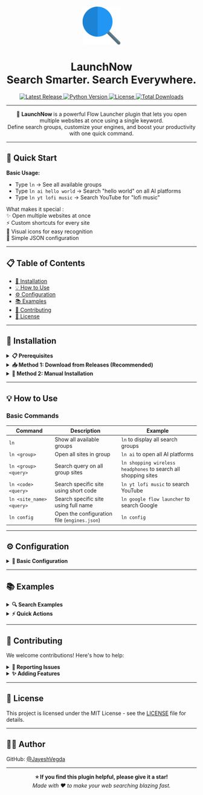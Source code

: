 <p align="center">
  <img src="Images/app.png" alt="Mega Search Logo" width="100" height="100" />
</p>

<h1 align="center">LaunchNow 
<br> Search Smarter. Search Everywhere.</h1>

<p align="center">
  <a href="https://github.com/JayeshVegda/Flow.Launcher.Plugin.LaunchNow/releases">
    <img src="https://img.shields.io/github/v/release/JayeshVegda/Flow.Launcher.Plugin.LaunchNow?style=for-the-badge&color=blue" alt="Latest Release">
  </a>
  <a href="https://www.python.org">
    <img src="https://img.shields.io/badge/Python-3.7%2B-yellow?style=for-the-badge&logo=python&logoColor=white" alt="Python Version">
  </a>
  <a href="LICENSE">
    <img src="https://img.shields.io/github/license/JayeshVegda/Flow.Launcher.Plugin.LaunchNow?style=for-the-badge&color=lightgrey" alt="License">
  </a>
  <a href="https://github.com/JayeshVegda/Flow.Launcher.Plugin.LaunchNow/releases">
    <img src="https://img.shields.io/github/downloads/JayeshVegda/Flow.Launcher.Plugin.LaunchNow/total?style=for-the-badge&color=success" alt="Total Downloads">
  </a>
</p>

---

<p align="center">
  🚀 <strong>LaunchNow </strong> is a powerful Flow Launcher plugin that lets you open multiple websites at once using a single keyword.<br>
  Define search groups, customize your engines, and boost your productivity with one quick command.
</p>


---

## 🎯 Quick Start

**Basic Usage:**
- Type `ln` → See all available groups
- Type `ln ai hello world` → Search "hello world" on all AI platforms
- Type `ln yt lofi music` → Search YouTube for "lofi music"

What makes it special : <br>
✨ Open multiple websites at once  <br>
⚡ Custom shortcuts for every site   <br>
🎨 Visual icons for easy recognition   <br>
🔧 Simple JSON configuration  <br>

---

## 📋 Table of Contents

- [🚀 Installation](#-installation)
- [💡 How to Use](#-how-to-use)
- [⚙️ Configuration](#️-configuration)
- [📚 Examples](#-examples)
- [🤝 Contributing](#-contributing)
- [📄 License](#-license)

---

## 🚀 Installation

<details>
<summary><strong>📋 Prerequisites</strong></summary>

Before installing, make sure you have:
- [Flow Launcher](https://www.flowlauncher.com/) installed and running
- Python 3.7 or higher

</details>

<details>
<summary><strong>📥 Method 1: Download from Releases (Recommended)</strong></summary>

1. Go to [Releases](https://github.com/JayeshVegda/Flow.Launcher.Plugin.LaunchNow/releases)
2. Download the latest `.zip` file
3. Extract to: `C:\Users\<YourUsername>\AppData\Roaming\FlowLauncher\Plugins`
4. Restart Flow Launcher

</details>

<details>
<summary><strong>🔧 Method 2: Manual Installation</strong></summary>

1. **Open Plugin Directory:**
   ```
   C:\Users\<YourUsername>\AppData\Roaming\FlowLauncher\Plugins
   ```

2. **Clone Repository:**
   ```bash
   git clone https://github.com/JayeshVegda/Flow.Launcher.Plugin.LaunchNow
   ```

3. **Restart Flow Launcher**

</details>

---

## 💡 How to Use

### Basic Commands

| Command | Description | Example |
|---------|-------------|---------|
| `ln` | Show all available groups | `ln` to display all search groups |
| `ln <group>` | Open all sites in group | `ln ai` to open all AI platforms |
| `ln <group> <query>` | Search query on all group sites | `ln shopping wireless headphones` to search all shopping sites |
| `ln <code> <query>` | Search specific site using short code | `ln yt lofi music` to search YouTube |
| `ln <site_name> <query>` | Search specific site using full name | `ln google flow launcher` to search Google |
| `ln config` | Open the configuration file (`engines.json`) | `ln config` |


---

## ⚙️ Configuration

<details>
<summary><strong>📝 Basic Configuration</strong></summary>

All settings are in `engines.json`. Here's the structure:

```json
{
  "groupName": {
    "name": "Display Name",
    "icon": "path/to/icon.png",
    "websites": [
      {
        "name": "Site Name",
        "code": "short-code",
        "url": "https://example.com/search?q={}",
        "icon": "path/to/site-icon.png"
      }
    ]
  }
}
```

**Key Points:**
- Use `{}` where the search query should go
- Keep codes short and memorable
- Icons should be in the `Images/` folder

</details>

---

## 📚 Examples

<details>
<summary><strong>🔍 Search Examples</strong></summary>

```
ln g python tutorial          → Google search
ln yt python course          → YouTube search  
ln ai explain recursion      → Search all AI platforms
ln shopping wireless mouse   → Search all shopping sites
```

</details>

<details>
<summary><strong>⚡ Quick Actions</strong></summary>

```
ln                    → See all available groups
ln ai                 → Open all AI platforms (no search)
ln video             → Open all video platforms  
ln shopping          → Open all shopping sites
```

</details>

---

## 🤝 Contributing

We welcome contributions! Here's how to help:

<details>
<summary><strong>🐛 Reporting Issues</strong></summary>

Found a bug? Please include:
- Your Flow Launcher version
- Steps to reproduce the issue
- Expected vs actual behavior
- Screenshots if helpful

</details>

<details>
<summary><strong>✨ Adding Features</strong></summary>

1. Fork the repository
2. Create a feature branch
3. Make your changes
4. Test thoroughly
5. Submit a pull request

**Guidelines:**
- Keep code clean and documented
- Follow existing patterns in `engines.json`
- Include icons for new sites
- Update README if needed

</details>

---

## 📄 License

This project is licensed under the MIT License - see the [LICENSE](LICENSE) file for details.

---

## 👨‍💻 Author

GitHub: [@JayeshVegda](https://github.com/JayeshVegda/)

---

<p align="center">
  <strong>⭐ If you find this plugin helpful, please give it a star!</strong><br>
  <em>Made with ❤️ to make your web searching blazing fast.</em>
</p>
</p>
